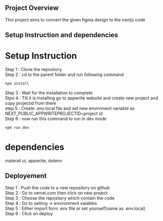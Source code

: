 ## Project Overview

This project aims to convert the given figma design to the nextjs code

## Setup Instruction and dependencies

# Setup Instruction
Step 1 : Clone the repository  
Step 2 : cd to the parent folder and run following command  
```bash
npm install
```
Step 3 : Wait for the installation to complete  
Stpe 4 : Till it is installing go to appwrite website and create new project and copy projectid from there  
step 5 : Create .env.local file and set new envirnment variable as NEXT_PUBLIC_APPWRITEPROJECTID=project id    
Step 6 : now run this command to run in dev mode  
```bash
npm run dev
```

# dependencies
materail ui, appwrite, dotenv  

## Deployement

Step 1 : Push the code to a new repository on github  
Step 2 : Go to vercel.com then click on new project  
Step 3 : Choose the repository which contain the code  
Step 4 : Go to setting -> environment vaiables  
Step 5 : Either import form .env file or set yourself(same as .env.local)  
Step 6 : Click on deploy  
